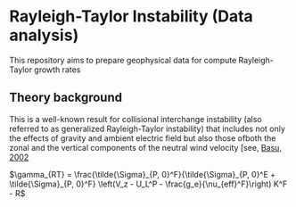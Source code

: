 # Rayleigh-Taylor Instability (Data analysis)

This repository aims to prepare geophysical data for compute Rayleigh-Taylor growth rates

## Theory background 

This is a well-known result for collisional interchange instability (also referred to as generalized Rayleigh-Taylor instability) that includes not only the effects of gravity and ambient electric field but also those ofboth the zonal and the vertical components of the neutral wind velocity [see, [Basu, 2002](https://doi.org/10.1029/2001JA000317)

$\gamma_{RT} =  \frac{\tilde{\Sigma}_{P, 0}^F}{\tilde{\Sigma}_{P, 0}^E + \tilde{\Sigma}_{P, 0}^F} \left(V_z - U_L^P - \frac{g_e}{\nu_{eff}^F}\right) K^F - R$ 


